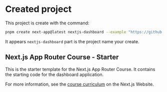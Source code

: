 # Created project

This project is create with the command:

```sh
pnpm create next-app@latest nextjs-dashboard --example "https://github.com/vercel/next-learn/tree/main/dashboard/starter-example"
```

It appears `nextjs-dashboard` part is the project name your create.

## Next.js App Router Course - Starter

This is the starter template for the Next.js App Router Course. It contains the starting code for the dashboard application.

For more information, see the [course curriculum](https://nextjs.org/learn) on the Next.js Website.

